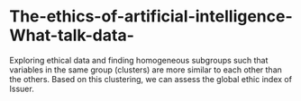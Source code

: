 # The-ethics-of-artificial-intelligence-What-talk-data-
Exploring ethical data and finding homogeneous subgroups such that variables in the same group (clusters) are more similar to each other than the others. Based on this clustering, we can assess the global ethic index of Issuer. 
